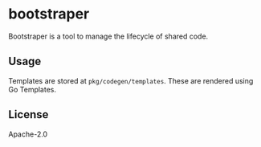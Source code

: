 # bootstraper

Bootstraper is a tool to manage the lifecycle of shared code.

## Usage

Templates are stored at `pkg/codegen/templates`. These are rendered using Go Templates.

## License

Apache-2.0
